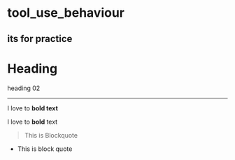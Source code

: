 # tool_use_behaviour
## its for practice

Heading
=======


heading 02
__________


I love to **bold text**

I love to __bold__ text

>This is Blockquote

* This is block quote